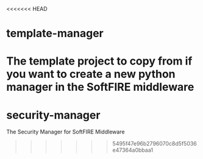 <<<<<<< HEAD
# template-manager
The template project to copy from if you want to create a new python manager in the SoftFIRE middleware
=======
# security-manager
The Security Manager for SoftFIRE Middleware
>>>>>>> 5495f47e96b2796070c8d5f5036e47364a0bbaa1
